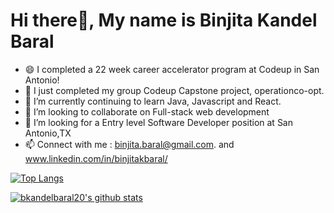 # Hi there👋, My name is Binjita Kandel Baral

- 😄 I completed a 22 week career accelerator program at Codeup in San Antonio!
- 🔭 I just completed my group Codeup Capstone project, operationco-opt.
- 🌱 I’m currently continuing to learn Java, Javascript and React.
- 👯  I’m looking to collaborate on Full-stack web development 
- 🤔  I’m looking for a Entry level Software Developer position at San Antonio,TX
- 📫  Connect with me : binjita.baral@gmail.com. and www.linkedin.com/in/binjitakbaral/ 


[![Top Langs](https://github-readme-stats.vercel.app/api/top-langs/?username=bkandelbaral20&layout=compact&theme=vue)](https://github.com/anuraghazra/github-readme-stats) 

[![bkandelbaral20's github stats](https://github-readme-stats.vercel.app/api?username=bkandelbaral20&count_private=true&show_icons=true&theme=vue&hide=stars)](https://github.com/anuraghazra/github-readme-stats)
